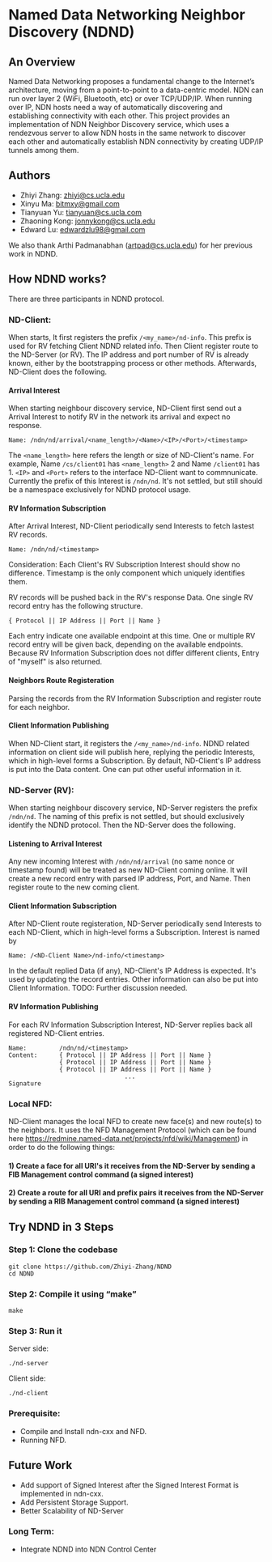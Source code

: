 # Named Data Networking Neighbor Discovery (NDND)

## An Overview

Named Data Networking proposes a fundamental change to the Internet’s architecture, moving from a point-to-point to a data-centric model.
NDN can run over layer 2 (WiFi, Bluetooth, etc) or over TCP/UDP/IP.
When running over IP, NDN hosts need a way of automatically discovering and establishing connectivity with each other.
This project provides an implementation of NDN Neighbor Discovery service, which uses a rendezvous server to allow NDN hosts in the same network to discover each other and automatically establish NDN connectivity by creating UDP/IP tunnels among them.

## Authors
* Zhiyi Zhang: zhiyi@cs.ucla.edu
* Xinyu Ma: bitmxy@gmail.com
* Tianyuan Yu: tianyuan@cs.ucla.com
* Zhaoning Kong: jonnykong@cs.ucla.edu
* Edward Lu: edwardzlu98@gmail.com

We also thank Arthi Padmanabhan (artpad@cs.ucla.edu) for her previous work in NDND.

## How NDND works?

There are three participants in NDND protocol.

### ND-Client:
When starts, It first registers the prefix `/<my_name>/nd-info`. This prefix is used for RV fetching Client NDND related info. Then Client register route to the ND-Server (or RV). The IP address and port number of RV is already known, either by the bootstrapping process or other methods. Afterwards, ND-Client does the following.

#### Arrival Interest
When starting neighbour discovery service, ND-Client first send out a Arrival Interest to notify RV in the network its arrival and expect no response. 
```
Name: /ndn/nd/arrival/<name_length>/<Name>/<IP>/<Port>/<timestamp>
```
The `<name_length>` here refers the length or size of ND-Client's name. For example, Name `/cs/client01` has `<name_length>` 2 and Name `/client01` has 1. `<IP>` and `<Port>` refers to the interface ND-Client want to commnunicate. Currently the prefix of this Interest is `/ndn/nd`. It's not settled, but still should be a namespace exclusively for NDND protocol usage.


#### RV Information Subscription
After Arrival Interest, ND-Client periodically send Interests to fetch lastest RV records. 
```
Name: /ndn/nd/<timestamp>
```
Consideration: Each Client's RV Subscription Interest should show no difference. Timestamp is the only component which uniquely identifies them.

RV records will be pushed back in the RV's response Data. One single RV record entry has the following structure.
```
{ Protocol || IP Address || Port || Name }
```
Each entry indicate one available endpoint at this time. One or multiple RV record entry will be given back, depending on the available endpoints. Because RV Information Subscription does not differ different clients, Entry of "myself" is also returned.

#### Neighbors Route Registeration
Parsing the records from the RV Information Subscription and register route for each neighbor.

#### Client Information Publishing
When ND-Client start, it registers the `/<my_name>/nd-info`. NDND related information on client side will publish here, replying the periodic Interests, which in high-level forms a Subscription. By default, ND-Client's IP address is put into the Data content. One can put other useful information in it.  

### ND-Server (RV):
When starting neighbour discovery service, ND-Server registers the prefix `/ndn/nd`. The naming of this prefix is not settled, but should exclusively identify the NDND protocol. Then the ND-Server does the following.

#### Listening to Arrival Interest
Any new incoming Interest with `/ndn/nd/arrival` (no same nonce or timestamp found) will be treated as new ND-Client coming online. It will create a new record entry with parsed IP address, Port, and Name. Then register route to the new coming client.

#### Client Information Subscription
After ND-Client route registeration, ND-Server periodically send Interests to each ND-Client, which in high-level forms a Subscription. Interest is named by
```
Name: /<ND-Client Name>/nd-info/<timestamp>
```
In the default replied Data (if any), ND-Client's IP Address is expected. It's used by updating the record entries. Other information can also be put into Client Information.
TODO: Further discussion needed.

#### RV Information Publishing
For each RV Information Subscription Interest, ND-Server replies back all registered ND-Client entries.
```
Name:         /ndn/nd/<timestamp>
Content:      { Protocol || IP Address || Port || Name }
              { Protocol || IP Address || Port || Name }
              { Protocol || IP Address || Port || Name }
                                ...
Signature
```


### Local NFD:
ND-Client manages the local NFD to create new face(s) and new route(s) to the neighbors. It uses the NFD Management Protocol (which can be found here https://redmine.named-data.net/projects/nfd/wiki/Management) in order to do the following things: 

#### 1) Create a face for all URI's it receives from the ND-Server by sending a FIB Management control command (a signed interest)

#### 2) Create a route for all URI and prefix pairs it receives from the ND-Server by sending a RIB Management control command (a signed interest)

## Try NDND in 3 Steps

### Step 1: Clone the codebase
```
git clone https://github.com/Zhiyi-Zhang/NDND
cd NDND
```

### Step 2: Compile it using “make”
```
make
```

### Step 3: Run it
Server side:
```
./nd-server
```
Client side:
```
./nd-client
```


### Prerequisite:
* Compile and Install ndn-cxx and NFD.
* Running NFD.


## Future Work

* Add support of Signed Interest after the Signed Interest Format is implemented in ndn-cxx.
* Add Persistent Storage Support.
* Better Scalability of ND-Server

### Long Term:
* Integrate NDND into NDN Control Center
